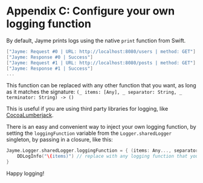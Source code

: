 # Appendix C: Configure your own logging function

By default, Jayme prints logs using the native `print` function from Swift.

```swift
["Jayme: Request #0 | URL: http://localhost:8080/users | method: GET"]
["Jayme: Response #0 | Success"]
["Jayme: Request #1 | URL: http://localhost:8080/posts | method: GET"]
["Jayme: Response #1 | Success"]
...
```


This function can be replaced with any other function that you want, as long as it matches the signature: `(_ items: [Any], _ separator: String, _ terminator: String) -> ()`

This is useful if you are using third party libraries for logging, like [CocoaLumberjack](https://github.com/CocoaLumberjack/CocoaLumberjack).

There is an easy and convenient way to inject your own logging function, by setting the `loggingFunction` variable from the `Logger.sharedLogger` singleton, by passing in a closure, like this:

```swift
Jayme.Logger.sharedLogger.loggingFunction = { (items: Any..., separator: String, terminator: String) -> () in
    DDLogInfo("\(items)") // replace with any logging function that you need
}
```

Happy logging!
